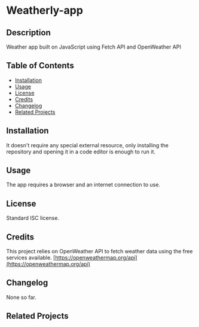 # Weatherly-app

## Description
Weather app built on JavaScript using Fetch API and OpenWeather API


## Table of Contents

- [Installation](#installation)
- [Usage](#usage)
- [License](#license)
- [Credits](#credits)
- [Changelog](#changelog)
- [Related Projects](#related-projects)

## Installation
It doesn't require any special external resource, only installing the repository and opening it in a code editor is enough to run it.

## Usage
The app requires a browser and an internet connection to use. 

## License
Standard ISC license.

## Credits 
This project relies on OpenWeather API to fetch weather data using the free services available.
[https://openweathermap.org/api](https://openweathermap.org/api)

## Changelog
None so far.

## Related Projects

